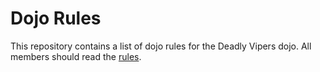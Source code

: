 Dojo Rules
==========

This repository contains a list of dojo rules for the Deadly Vipers dojo.
All members should read the [rules](https://github.com/deadlyvipers).
